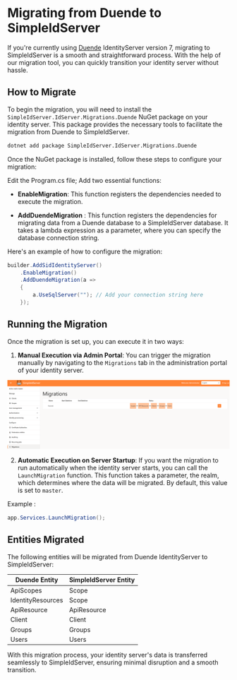# Migrating from Duende to SimpleIdServer

If you're currently using [Duende](http://duendesoftware.com/) IdentityServer version 7, migrating to SimpleIdServer is a smooth and straightforward process.
With the help of our migration tool, you can quickly transition your identity server without hassle.

## How to Migrate

To begin the migration, you will need to install the `SimpleIdServer.IdServer.Migrations.Duende` NuGet package on your identity server.
This package provides the necessary tools to facilitate the migration from Duende to SimpleIdServer.

```cmd title="cmd.exe"
dotnet add package SimpleIdServer.IdServer.Migrations.Duende
```

Once the NuGet package is installed, follow these steps to configure your migration:

Edit the Program.cs file; Add two essential functions:

* **EnableMigration**: This function registers the dependencies needed to execute the migration.

* **AddDuendeMigration** : This function registers the dependencies for migrating data from a Duende database to a SimpleIdServer database. It takes a lambda expression as a parameter, where you can specify the database connection string.

Here's an example of how to configure the migration:

```csharp title="Program.cs"
builder.AddSidIdentityServer()
    .EnableMigration()
    .AddDuendeMigration(a =>
    {
        a.UseSqlServer(""); // Add your connection string here
    });
```

## Running the Migration

Once the migration is set up, you can execute it in two ways:

1. **Manual Execution via Admin Portal**: You can trigger the migration manually by navigating to the `Migrations` tab in the administration portal of your identity server.

![Authenticate](./imgs/migrations.png)

2. **Automatic Execution on Server Startup**: If you want the migration to run automatically when the identity server starts, you can call the `LaunchMigration` function. This function takes a parameter, the realm, which determines where the data will be migrated. By default, this value is set to `master`.

Example :

```csharp title="Program.cs"
app.Services.LaunchMigration();
```

## Entities Migrated

The following entities will be migrated from Duende IdentityServer to SimpleIdServer:

| Duende Entity     | SimpleIdServer Entity |
| ----------------- | --------------------- |
| ApiScopes         | Scope                 |
| IdentityResources | Scope                 |
| ApiResource       | ApiResource           |
| Client            | Client                |
| Groups            | Groups                |
| Users             | Users                 |

With this migration process, your identity server's data is transferred seamlessly to SimpleIdServer, ensuring minimal disruption and a smooth transition.